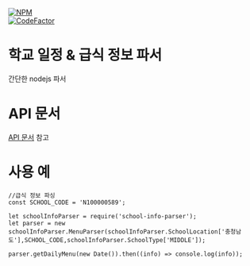 [![NPM](https://nodei.co/npm/school-info-parser.png)](https://www.npmjs.com/package/school-info-parser)  
[![CodeFactor](https://www.codefactor.io/repository/github/storycraft/school-info-parser/badge)](https://www.codefactor.io/repository/github/storycraft/school-info-parser/)  

학교 일정 & 급식 정보 파서
======================

간단한 nodejs 파서  

# API 문서

[API 문서](api.md) 참고  

# 사용 예

    //급식 정보 파싱
    const SCHOOL_CODE = 'N100000589';

    let schoolInfoParser = require('school-info-parser');
    let parser = new schoolInfoParser.MenuParser(schoolInfoParser.SchoolLocation['충청남도'],SCHOOL_CODE,schoolInfoParser.SchoolType['MIDDLE']);

    parser.getDailyMenu(new Date()).then((info) => console.log(info));
